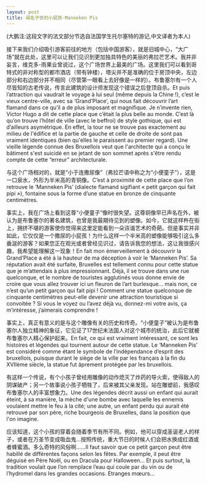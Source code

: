 ```yaml
---
layout: post
title: 闻名于世的小屁孩-Manneken Pis
---
```


(大鹏注:这段文字的法文部分节选自法国学生托尔塞特的游记,中文译者为本人)

接下来我们介绍吸引游客前往的地方（包括中国游客），就是旧城中心，“大广场”就在此处，这里可以让我们见识到更加独具特色的美丽的弗拉芒艺术。我并非妄言，维克多-雨果业曾说过，这个广场世界上最美的广场。这里我们可以看到哥特式的非对称型的都市酒店（带有钟楼），塔尖并不是准确的位于房顶中央，左边部分和右边部分并不相同（尽管第一眼看上去好像是一样的）。布鲁塞尔有一个人尽皆知的古老传说，传言此建筑的设计师发现这个错误之后登顶自杀。Et puis l’attraction qui vaudrait le voyage à lui seul (même depuis la Chine !), c’est le vieux centre-ville, avec sa ‘Grand’Place’, qui nous fait découvrir l’art flamand dans ce qu’il a de plus imposant et magnifique. Je n’invente rien, Victor Hugo a dit de cette place que c’était la plus belle au monde. C’est là qu’on trouve l’hôtel de ville (avec le beffroi) de style gothique, qui est d’ailleurs asymétrique. En effet, la tour ne se trouve pas exactement au milieu de l'édifice et la partie de gauche et celle de droite de sont pas vraiment identiques (bien qu'elles le paraissent au premier regard). Une vieille légende connue des Bruxellois veut que l'architecte qui a conçu le bâtiment s'est suicidé en se jetant de son sommet après s'être rendu compte de cette “erreur” architecturale.

与这个广场相对的，就是“小于连撒尿像”（弗拉芒语中称之为“小便童子”），这是一口泉水，外形为半米高的青铜像。C’est à proximité de cette place que l’on retrouve le ‘Manneken Pis’ (dialecte flamand sigifiant « petit garçon qui fait pipi »), fontaine sous la forme d’une statue en bronze de cinquante centimètres.

事实上，我在广场上看到这尊“小便童子”像时很失望。这尊铜像早已声名在外，被认为是布鲁塞尔的著名建筑，也曾是我最期待见到的塑像。如今，它就这样杵在街上，拥挤不堪的游客使你觉得来这里定能看到一朵诙谐艺术的奇葩。但是事实并非如此，它仅仅是一个撒尿的小屁孩！为什么这样一个半米高的塑像能够吸引这么多垂涎的游客？如果您正在观光或者曾经见识过，请告诉我您的想法，这让我很感兴趣，我希望能理解这一现象！En fait mon émerveillement à découvrir la Grand’Place a été à la hauteur de ma déception à voir le ‘Manneken Pis’. Sa réputation avait été surfaite, Bruxelles est tellement connu pour cette statue que je m’attendais à plus impressionnant. Déjà, il se trouve dans une rue quelconque, et le nombre de touristes agglutinés vous donne envie de croire que vous allez trouver ici un fleuron de l’art burlesque… mais non, ce n’est qu’un petit garçon qui fait pipi ! Comment une statue quelconque de cinquante centimètres peut-elle devenir une attraction touristique si convoitée ? Si vous le voyez ou l’avez déjà vu, donnez-mi votre avis, ça m’intéresse, j’aimerais comprendre !

事实上，真正有意义的是与这个雕像有关的历史和传奇。“小便童子”被认为是布鲁塞尔人独立精神的象征，它见证了17世纪末法国人对这个城市的统治，此后它就被布鲁塞尔人精心保护起来。En fait, ce qui est vraiment intéressant, ce sont les histoires et légendes qui tournent autour de cette statue. Le ‘Manneken Pis’ est considéré comme étant le symbole de l’indépendance d’esprit des bruxellois, puisque durant le siège de la ville par les français à la fin du XVIIème siècle, la statue fut âprement protégée par les bruxellois.

有这样一个传说，有个小孩子曾经用雕像的动作熄灭了炸药的导火索，使得敌人的阴谋破产；另一个故事说小孩子牺牲了，后来被其父亲发现。站在雕塑前，我感叹布鲁塞尔人的丰富想象力。Une des légendes décrit aussi un enfant qui aurait éteint, à sa manière, la mèche d'une bombe avec laquelle les ennemis voulaient mettre le feu à la cité; une autre, un enfant perdu qui aurait été retrouvé par son père, riche bourgeois de Bruxelles, dans la position que l'on imagine.

应该知道，这个小孩的穿着会随着季节有所不同。例如，他可以穿成圣诞老人的样子，或者在万圣节变成吸血鬼…按照传统，重大节日的时候人们会把水换成红酒或者蜂蜜酒。多么奇特的风俗啊……Il faut savoir que ce petit garçon peut être habillé de différentes façons selon les fêtes. Par exemple, il peut être déguisé en Père Noël, ou en Dracula pour Halloween… Et puis surtout, la tradition voulait que l’on remplace l’eau qui coule par du vin ou de l’hydromel dans les grandes occasions. Etranges mœurs…
